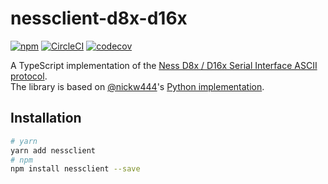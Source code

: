 # nessclient-d8x-d16x
[![npm](https://img.shields.io/npm/v/nessclient)](https://www.npmjs.com/package/nessclient) 
 [![CircleCI](https://circleci.com/gh/kbortnik/nessclient-d8x-d16x/tree/master.svg?style=shield)](https://circleci.com/gh/kbortnik/nessclient-d8x-d16x/tree/master) 
 [![codecov](https://codecov.io/gh/kbortnik/nessclient-d8x-d16x/branch/master/graph/badge.svg)](https://codecov.io/gh/kbortnik/nessclient-d8x-d16x)
  
A TypeScript implementation of the [Ness D8x / D16x Serial Interface ASCII protocol](http://www.nesscorporation.com/Software/Ness_D8-D16_ASCII_protocol_rev13.pdf).  
The library is based on [@nickw444](https://github.com/nickw444)'s [Python implementation](https://github.com/nickw444/nessclient).

## Installation
```sh
# yarn
yarn add nessclient
# npm
npm install nessclient --save
```
